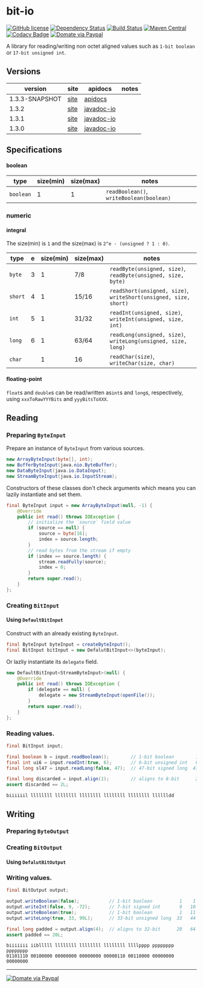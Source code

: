 bit-io
======
[![GitHub license](https://img.shields.io/github/license/jinahya/bit-io.svg)](http://www.apache.org/licenses/LICENSE-2.0)
[![Dependency Status](https://www.versioneye.com/user/projects/563ccc514d415e001e00009b/badge.svg)](https://www.versioneye.com/user/projects/563ccc514d415e001e00009b)
[![Build Status](https://travis-ci.org/jinahya/bit-io.svg?branch=develop)](https://travis-ci.org/jinahya/bit-io)
[![Maven Central](https://img.shields.io/maven-central/v/com.github.jinahya/bit-io.svg)](http://search.maven.org/#search%7Cga%7C1%7Ca%3A%22bit-io%22)
[![Codacy Badge](https://api.codacy.com/project/badge/grade/53ae4f92af8246a48cbe8ecf0c04a002)](https://www.codacy.com/app/jinahya/bit-io)
[![Domate via Paypal](https://img.shields.io/badge/donate-paypal-blue.svg)](https://www.paypal.com/cgi-bin/webscr?cmd=_cart&business=A954LDFBW4B9N&lc=KR&item_name=GitHub&amount=5%2e00&currency_code=USD&button_subtype=products&add=1&bn=PP%2dShopCartBF%3adonate%2dpaypal%2dblue%2epng%3aNonHosted)

A library for reading/writing non octet aligned values such as `1-bit boolean` or `17-bit unsigned int`.

## Versions
|version|site|apidocs|notes|
|-------|----|-------|-----|
|1.3.3-SNAPSHOT|[site](http://jinahya.github.io/bit-io/sites/1.3.3-SNAPSHOT/index.html)|[apidocs](http://jinahya.github.io/bit-io/sites/1.3.3-SNAPSHOT/apidocs/index.html)||
|1.3.2|[site](http://jinahya.github.io/bit-io/sites/1.3.2/index.html)|[javadoc-io](http://www.javadoc.io/doc/com.github.jinahya/bit-io/1.3.2)||
|1.3.1|[site](http://jinahya.github.io/bit-io/sites/1.3.1/index.html)|[javadoc-io](http://www.javadoc.io/doc/com.github.jinahya/bit-io/1.3.1)||
|1.3.0|[site](http://jinahya.github.io/bit-io/sites/1.3.0/index.html)|[javadoc-io](http://www.javadoc.io/doc/com.github.jinahya/bit-io/1.3.0)||

## Specifications
#### boolean
|type     |size(min)|size(max)|notes|
|---------|---------|---------|-----|
|`boolean`|1        |1        |`readBoolean()`, `writeBoolean(boolean)`|
### numeric
#### integral
The size(min) is `1` and the size(max) is `2^e - (unsigned ? 1 : 0)`.

|type   |e  |size(min)|size(max)|notes
|-------|---|---------|---------|-----
|`byte` |3  |1        |7/8      |`readByte(unsigned, size)`, `readByte(unsigned, size, byte)`|
|`short`|4  |1        |15/16    |`readShort(unsigned, size)`, `writeShort(unsigned, size, short)`|
|`int`  |5  |1        |31/32    |`readInt(unsigned, size)`, `writeInt(unsigned, size, int)`|
|`long` |6  |1        |63/64    |`readLong(unsigned, size)`, `writeLong(unsigned, size, long)`|
|`char` |   |1        |16       |`readChar(size)`, `writeChar(size, char)`|
#### floating-point
`float`s and `double`s can be read/written as`int`s and `long`s, respectively, using `xxxToRawYYYBits` and `yyyBitsToXXX`.

## Reading
### Preparing `ByteInput`
Prepare an instance of `ByteInput` from various sources.
````java
new ArrayByteInput(byte[], int);
new BufferByteInput(java.nio.ByteBuffer);
new DataByteInput(java.io.DataInput);
new StreamByteInput(java.io.InputStream);
````
Constructors of these classes don't check arguments which means you can lazily instantiate and set them.
```java
final ByteInput input = new ArrayByteInput(null, -1) {
    @Override
    public int read() throws IOException {
        // initialize the `source` field value
        if (source == null) {
            source = byte[16];
            index = source.length;
        }
        // read bytes from the stream if empty
        if (index == source.length) {
            stream.readFully(source);
            index = 0;
        }
        return super.read();
    }
};
```
### Creating `BitInput`
#### Using `DefaultBitInput`
Construct with an already existing `ByteInput`.
```java
final ByteInput byteInput = createByteInput();
final BitInput bitInput = new DefalutBitInput<>(byteInput);
```
Or lazliy instantiate its `delegate` field.
```java
new DefaultBitInput<StreamByteInput>(null) {
    @Override
    public int read() throws IOException {
        if (delegate == null) {
            delegate = new StreamByteInput(openFile());
        }
        return super.read();
    }
};
```
### Reading values.
```java
final BitInput input;

final boolean b = input.readBoolean();        // 1-bit boolean        1    1
final int ui6 = input.readInt(true, 6);       // 6-bit unsigned int   6    7
final long sl47 = input.readLong(false, 47);  // 47-bit signed long  47   54

final long discarded = input.align(1);        // aligns to 8-bit      2   56
assert discarded == 2L;
```
```
biiiiiil llllllll llllllll llllllll llllllll llllllll lllllldd
```
## Writing
### Preparing `ByteOutput`
### Creating `BitOutput`
#### Using `DefalutBitOutput`
### Writing values.
```java
final BitOutput output;

output.writeBoolean(false);           // 1-bit boolean          1    1
output.writeInt(false, 9, -72);       // 7-bit signed int       9   10
output.writeBoolean(true);            // 1-bit boolean          1   11
output.writeLong(true, 33, 99L);      // 33-bit unsigned long  33   44

final long padded = output.align(4);  // aligns to 32-bit      20   64
assert padded == 20L;
```
```
biiiiiii iiblllll llllllll llllllll llllllll llllpppp pppppppp pppppppp
01101110 00100000 00000000 00000000 00000110 00110000 00000000 00000000
```
----
[![Domate via Paypal](https://img.shields.io/badge/donate-paypal-blue.svg)](https://www.paypal.com/cgi-bin/webscr?cmd=_cart&business=A954LDFBW4B9N&lc=KR&item_name=GitHub&amount=5%2e00&currency_code=USD&button_subtype=products&add=1&bn=PP%2dShopCartBF%3adonate%2dpaypal%2dblue%2epng%3aNonHosted)
